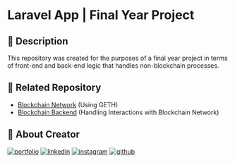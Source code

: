 # Laravel App | Final Year Project

## :open_book: Description

This repository was created for the purposes of a final year project in terms of front-end and back-end logic that handles non-blockchain processes.

<!-- list of related repository -->

## :link: Related Repository

-   [Blockchain Network](https://github.com/ferdyhape/Blockchain-Network-GETH) (Using GETH)
-   [Blockchain Backend](https://github.com/ferdyhape/Blockchain-Backend-Express) (Handling Interactions with Blockchain Network)

## :man: About Creator

[![portfolio](https://img.shields.io/badge/my_portfolio-000?style=for-the-badge&logo=ko-fi&logoColor=white)](https://www.ferdyhape.site/)
[![linkedin](https://img.shields.io/badge/linkedin-0A66C2?style=for-the-badge&logo=linkedin&logoColor=white)](https://www.linkedin.com/in/ferdy-hahan-pradana)
[![instagram](https://img.shields.io/badge/instagram-833AB4?style=for-the-badge&logo=instagram&logoColor=white)](https://instagram.com/ferdyhape)
[![github](https://img.shields.io/badge/github-333?style=for-the-badge&logo=github&logoColor=white)](https://github.com/ferdyhape)
